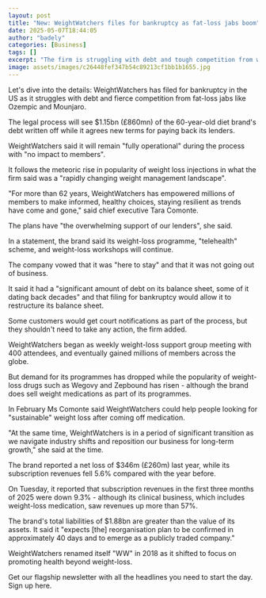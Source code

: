 ```yaml
---
layout: post
title: "New: WeightWatchers files for bankruptcy as fat-loss jabs boom"
date: 2025-05-07T18:44:05
author: "badely"
categories: [Business]
tags: []
excerpt: "The firm is struggling with debt and tough competition from weight-loss drugs."
image: assets/images/c26448fef347b54c89213cf1bb1b1655.jpg
---
```


Let's dive into the details: WeightWatchers has filed for bankruptcy in the US as it struggles with debt and fierce competition from fat-loss jabs like Ozempic and Mounjaro.

The legal process will see $1.15bn (£860mn) of the 60-year-old diet brand's debt written off while it agrees new terms for paying back its lenders.

WeightWatchers said it will remain "fully operational" during the process with "no impact to members".

It follows the meteoric rise in popularity of weight loss injections in what the firm said was a "rapidly changing weight management landscape".

"For more than 62 years, WeightWatchers has empowered millions of members to make informed, healthy choices, staying resilient as trends have come and gone," said chief executive Tara Comonte.

The plans have "the overwhelming support of our lenders", she said.

In a statement, the brand said its weight-loss programme, "telehealth" scheme, and weight-loss workshops will continue.

The company vowed that it was "here to stay" and that it was not going out of business.

It said it had a "significant amount of debt on its balance sheet, some of it dating back decades" and that filing for bankruptcy would allow it to restructure its balance sheet.

Some customers would get court notifications as part of the process, but they shouldn't need to take any action, the firm added.

WeightWatchers began as weekly weight-loss support group meeting with 400 attendees, and eventually gained millions of members across the globe.

But demand for its programmes has dropped while the popularity of weight-loss drugs such as Wegovy and Zepbound has risen - although the brand does sell  weight medications as part of its programmes.

In February Ms Comonte said WeightWatchers could help people looking for "sustainable" weight loss after coming off medication.

"At the same time, WeightWatchers is in a period of significant transition as we navigate industry shifts and reposition our business for long-term growth," she said at the time.

The brand reported a net loss of $346m (£260m) last year, while its subscription revenues fell 5.6% compared with the year before.

On Tuesday, it reported that subscription revenues in the first three months of 2025 were down 9.3% - although its clinical business, which includes weight-loss medication, saw revenues up more than 57%.

The brand's total liabilities of $1.88bn are greater than the value of its assets. It said it "expects [the] reorganisation plan to be confirmed in approximately 40 days and to emerge as a publicly traded company."

WeightWatchers renamed itself "WW" in 2018 as it shifted to focus on promoting health beyond weight-loss.

Get our flagship newsletter with all the headlines you need to start the day. Sign up here.

